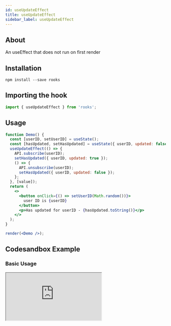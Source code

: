 ```yaml
---
id: useUpdateEffect
title: useUpdateEffect
sidebar_label: useUpdateEffect
---
```


## About

An useEffect that does not run on first render

## Installation

    npm install --save rooks

## Importing the hook

```javascript
import { useUpdateEffect } from 'rooks';
```

## Usage

```jsx
function Demo() {
  const [userID, setUserID] = useState();
  const [hasUpdated, setHasUpdated] = useState({ userID, updated: false });
  useUpdateEffect(() => {
    API.subscribe(userID);
    setHasUpdated({ userID, updated: true });
    () => {
      API.unsubscribe(userID);
      setHasUpdated({ userID, updated: false });
    };
  }, [value]);
  return (
    <>
      <button onClick={() => setUserID(Math.random())}>
        user ID is {userID}
      </button>
      <p>Has updated for userID - {hasUpdated.toString()}</p>
    </>
  );
}

render(<Demo />);
```

## Codesandbox Example

### Basic Usage

<iframe src="https://codesandbox.io/embed/useupdateeffect-zyopx?fontsize=14&hidenavigation=1&theme=dark"
   style={{
    width: "100%",
    height: 500,
    border: 0,
    borderRadius: 4,
    overflow: "hidden"
  }} 
title="useUpdateEffect"
allow="accelerometer; ambient-light-sensor; camera; encrypted-media; geolocation; gyroscope; hid; microphone; midi; payment; usb; vr; xr-spatial-tracking"
sandbox="allow-forms allow-modals allow-popups allow-presentation allow-same-origin allow-scripts"
/>

## Join Bhargav's discord server

You can click on the floating discord icon at the bottom right of the screen and talk to us in our server.
